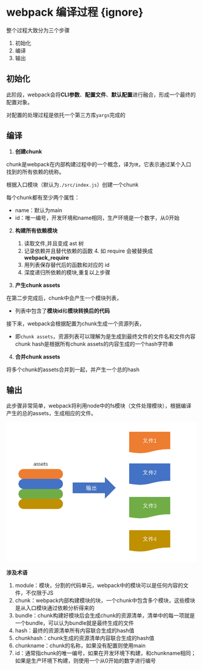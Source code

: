 # webpack 编译过程 {ignore}

整个过程大致分为三个步骤

1. 初始化
2. 编译
3. 输出

## 初始化

此阶段，webpack会将**CLI参数**、**配置文件**、**默认配置**进行融合，形成一个最终的配置对象。

对配置的处理过程是依托一个第三方库```yargs```完成的

## 编译

1. **创建chunk**

chunk是webpack在内部构建过程中的一个概念，译为```块```，它表示通过某个入口找到的所有依赖的统称。

根据入口模块（默认为```./src/index.js```）创建一个chunk

每个chunk都有至少两个属性：
- name：默认为main
- id：唯一编号，开发环境和name相同，生产环境是一个数字，从0开始

2. **构建所有依赖模块**
    1. 读取文件,并且变成 ast 树
    3. 记录依赖并且替代依赖的函数
        4. 如 require 会被替换成 __webpack_require__
    5. 用列表保存替代后的函数和对应的 id
    5. 深度递归所依赖的模块,重复以上步骤

3. **产生chunk assets**

在第二步完成后，chunk中会产生一个模块列表，
- 列表中包含了**模块id**和**模块转换后的代码**

接下来，webpack会根据配置为chunk生成一个资源列表，
- 即```chunk assets```，资源列表可以理解为是生成到最终文件的文件名和文件内容
chunk hash是根据所有chunk assets的内容生成的一个hash字符串

4. **合并chunk assets**

将多个chunk的assets合并到一起，并产生一个总的hash

## 输出

此步骤非常简单，webpack将利用node中的fs模块（文件处理模块），根据编译产生的总的assets，生成相应的文件。

![](assets/2020-01-09-12-54-34.png)


**涉及术语**

1. module：模块，分割的代码单元，webpack中的模块可以是任何内容的文件，不仅限于JS
2. chunk：webpack内部构建模块的块，一个chunk中包含多个模块，这些模块是从入口模块通过依赖分析得来的
3. bundle：chunk构建好模块后会生成chunk的资源清单，清单中的每一项就是一个bundle，可以认为bundle就是最终生成的文件
4. hash：最终的资源清单所有内容联合生成的hash值
5. chunkhash：chunk生成的资源清单内容联合生成的hash值
6. chunkname：chunk的名称，如果没有配置则使用main
7. id：通常指chunk的唯一编号，如果在开发环境下构建，和chunkname相同；如果是生产环境下构建，则使用一个从0开始的数字进行编号